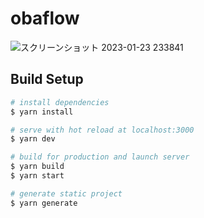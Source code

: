 # obaflow

![スクリーンショット 2023-01-23 233841](https://user-images.githubusercontent.com/29545778/214067735-0effa00e-aaa6-4ad1-a5a6-b469e73efbd3.png)


## Build Setup

```bash
# install dependencies
$ yarn install

# serve with hot reload at localhost:3000
$ yarn dev

# build for production and launch server
$ yarn build
$ yarn start

# generate static project
$ yarn generate
```

